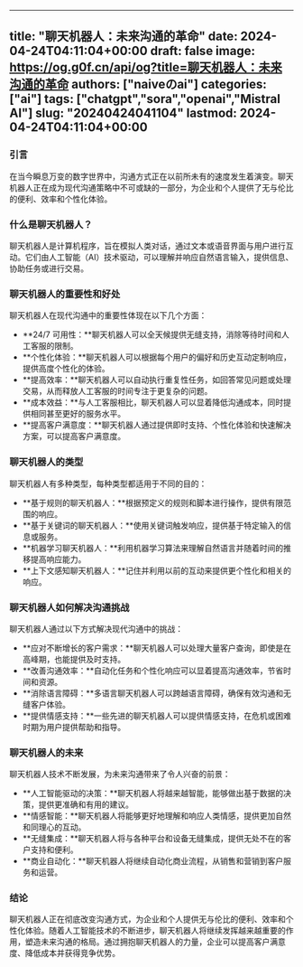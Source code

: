 
---
title: "聊天机器人：未来沟通的革命"
date: 2024-04-24T04:11:04+00:00
draft: false
image: https://og.g0f.cn/api/og?title=聊天机器人：未来沟通的革命
authors: ["naiveのai"]
categories: ["ai"]
tags: ["chatgpt","sora","openai","Mistral AI"]
slug: "20240424041104"
lastmod: 2024-04-24T04:11:04+00:00
---
### 引言

在当今瞬息万变的数字世界中，沟通方式正在以前所未有的速度发生着演变。聊天机器人正在成为现代沟通策略中不可或缺的一部分，为企业和个人提供了无与伦比的便利、效率和个性化体验。

### 什么是聊天机器人？

聊天机器人是计算机程序，旨在模拟人类对话，通过文本或语音界面与用户进行互动。它们由人工智能（AI）技术驱动，可以理解并响应自然语言输入，提供信息、协助任务或进行交易。

### 聊天机器人的重要性和好处

聊天机器人在现代沟通中的重要性体现在以下几个方面：

- **24/7 可用性：**聊天机器人可以全天候提供无缝支持，消除等待时间和人工客服的限制。
- **个性化体验：**聊天机器人可以根据每个用户的偏好和历史互动定制响应，提供高度个性化的体验。
- **提高效率：**聊天机器人可以自动执行重复性任务，如回答常见问题或处理交易，从而释放人工客服的时间专注于更复杂的问题。
- **成本效益：**与人工客服相比，聊天机器人可以显着降低沟通成本，同时提供相同甚至更好的服务水平。
- **提高客户满意度：**聊天机器人通过提供即时支持、个性化体验和快速解决方案，可以提高客户满意度。

### 聊天机器人的类型

聊天机器人有多种类型，每种类型都适用于不同的目的：

- **基于规则的聊天机器人：**根据预定义的规则和脚本进行操作，提供有限范围的响应。
- **基于关键词的聊天机器人：**使用关键词触发响应，提供基于特定输入的信息或服务。
- **机器学习聊天机器人：**利用机器学习算法来理解自然语言并随着时间的推移提高响应能力。
- **上下文感知聊天机器人：**记住并利用以前的互动来提供更个性化和相关的响应。

### 聊天机器人如何解决沟通挑战

聊天机器人通过以下方式解决现代沟通中的挑战：

- **应对不断增长的客户需求：**聊天机器人可以处理大量客户查询，即使是在高峰期，也能提供及时支持。
- **改善沟通效率：**自动化任务和个性化响应可以显着提高沟通效率，节省时间和资源。
- **消除语言障碍：**多语言聊天机器人可以跨越语言障碍，确保有效沟通和无缝客户体验。
- **提供情感支持：**一些先进的聊天机器人可以提供情感支持，在危机或困难时期为用户提供帮助和指导。

### 聊天机器人的未来

聊天机器人技术不断发展，为未来沟通带来了令人兴奋的前景：

- **人工智能驱动的决策：**聊天机器人将越来越智能，能够做出基于数据的决策，提供更准确和有用的建议。
- **情感智能：**聊天机器人将能够更好地理解和响应人类情感，提供更加自然和同理心的互动。
- **无缝集成：**聊天机器人将与各种平台和设备无缝集成，提供无处不在的客户支持和便利。
- **商业自动化：**聊天机器人将继续自动化商业流程，从销售和营销到客户服务和运营。

### 结论

聊天机器人正在彻底改变沟通方式，为企业和个人提供无与伦比的便利、效率和个性化体验。随着人工智能技术的不断进步，聊天机器人将继续发挥越来越重要的作用，塑造未来沟通的格局。通过拥抱聊天机器人的力量，企业可以提高客户满意度、降低成本并获得竞争优势。
